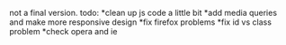 not a final version.
todo:
*clean up js code a little bit
*add media queries and make more responsive design
*fix firefox problems
*fix id vs class problem
*check opera and ie